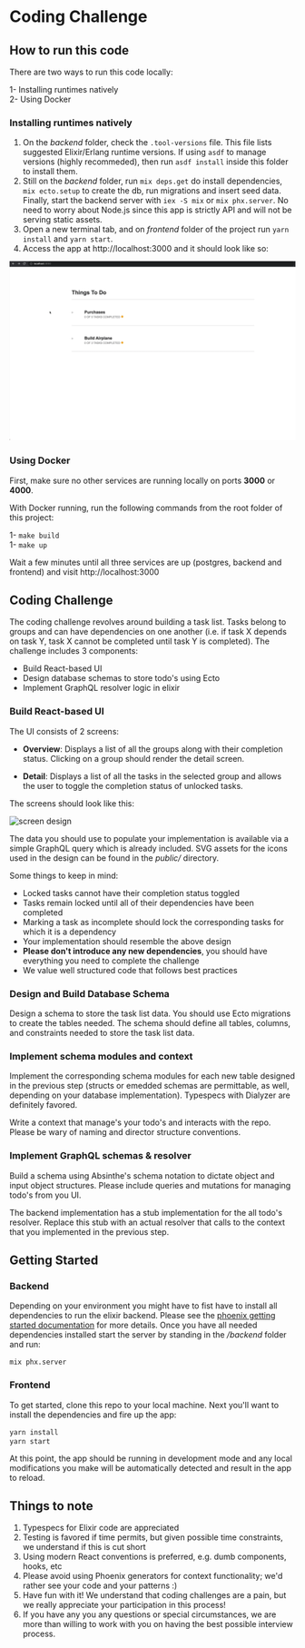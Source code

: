# Coding Challenge

## How to run this code

There are two ways to run this code locally:

1- Installing runtimes natively  
2- Using Docker

### Installing runtimes natively

1. On the _backend_ folder, check the `.tool-versions` file. This file lists suggested Elixir/Erlang runtime versions. If using `asdf` to manage versions (highly recommeded), then run `asdf install` inside this folder to install them.  
2. Still on the _backend_ folder, run `mix deps.get` do install dependencies, `mix ecto.setup` to create the db, run migrations and insert seed data. Finally, start the backend server with `iex -S mix` or `mix phx.server`. No need to worry about Node.js since this app is strictly API and will not be serving static assets.
3. Open a new terminal tab, and on _frontend_ folder of the project run `yarn install` and `yarn start`.
4. Access the app at http://localhost:3000 and it should look like so:

![todo](docs/todo.gif)

### Using Docker

First, make sure no other services are running locally on ports **3000** or **4000**.

With Docker running, run the following commands from the root folder of this project:

1- `make build`  
1- `make up`

Wait a few minutes until all three services are up (postgres, backend and frontend) and visit http://localhost:3000


## Coding Challenge

The coding challenge revolves around building a task list. Tasks belong to groups and can have
dependencies on one another (i.e. if task X depends on task Y, task X cannot be completed until
task Y is completed). The challenge includes 3 components:

* Build React-based UI
* Design database schemas to store todo's using Ecto
* Implement GraphQL resolver logic in elixir

### Build React-based UI

The UI consists of 2 screens:

* **Overview**: Displays a list of all the groups along with their completion status. Clicking on 
  a group should render the detail screen.

* **Detail**: Displays a list of all the tasks in the selected group and allows the user to toggle 
  the completion status of unlocked tasks.

The screens should look like this:

![screen design](https://user-images.githubusercontent.com/314351/56453206-d1ec2580-62f3-11e9-83d7-67aff2e1deef.png)

The data you should use to populate your implementation is available via a simple GraphQL query which is already included. 
SVG assets for the icons used in the design can be found in the _public/_ directory.

Some things to keep in mind:

* Locked tasks cannot have their completion status toggled
* Tasks remain locked until all of their dependencies have been completed
* Marking a task as incomplete should lock the corresponding tasks for which it is a dependency
* Your implementation should resemble the above design
* **Please don't introduce any new dependencies**, you should have everything you need to complete
  the challenge
* We value well structured code that follows best practices

### Design and Build Database Schema

Design a schema to store the task list data. You should use Ecto migrations to create
the tables needed. The schema should define all tables, columns, and constraints needed
to store the task list data.

### Implement schema modules and context

Implement the corresponding schema modules for each new table designed in the previous step (structs or emedded schemas are permittable, as well, depending on your database implementation). Typespecs with Dialyzer are definitely favored.

Write a context that manage's your todo's and interacts with the repo. Please be wary of naming and director structure conventions.

### Implement GraphQL schemas & resolver

Build a schema using Absinthe's schema notation to dictate object and input object structures. Please include queries and mutations for managing todo's from you UI.

The backend implementation has a stub implementation for the all todo's resolver. Replace this stub with an actual resolver that calls to the context that you implemented in the previous step.

## Getting Started

### Backend
Depending on your environment you might have to fist have to install all dependencies to run the elixir backend. Please see the [phoenix getting started documentation](https://hexdocs.pm/phoenix/installation.html) for more details.
Once you have all needed dependencies installed start the server by standing in the _/backend_ folder and run:

```
mix phx.server
```

### Frontend
To get started, clone this repo to your local machine. Next you'll want to install the dependencies
and fire up the app:

```
yarn install
yarn start
```

At this point, the app should be running in development mode and any local modifications you make
will be automatically detected and result in the app to reload.

## Things to note

1. Typespecs for Elixir code are appreciated
2. Testing is favored if time permits, but given possible time constraints, we understand if this is cut short
3. Using modern React conventions is preferred, e.g. dumb components, hooks, etc
4. Please avoid using Phoenix generators for context functionality; we'd rather see your code and your patterns :)
5. Have fun with it! We understand that coding challenges are a pain, but we really appreciate your participation in this process!
6. If you have any you any questions or special circumstances, we are more than willing to work with you on having the best possible interview process.
